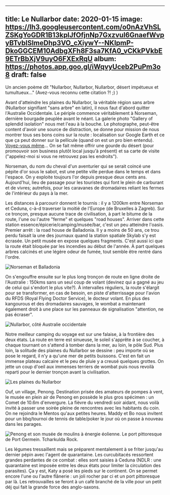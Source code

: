 
---
title: Le Nullarbor
date: 2020-01-15
image: https://lh3.googleusercontent.com/o0nAzVhSLZSKgYoGDR1B13kplJfOfjnNp7Gxzvul6GnaefWvpyBTvbISlmeDhp3VO_cXiywY--NKIpmP-DkoGGCEM10AdbgXFh8F3sa7KfA0_vCKkPVkbE9ETrBbXjV9uyO6FXExRqU
album: https://photos.app.goo.gl/iWqvyUceb2PuPm3o8
draft: false
---

Un ancien poème dit "Nullarbor, Nullarbor, Nullarbor, désert impétueux et tumultueux..." (Avez-vous reconnu cette citation ?! ;) )

Avant d'atteindre les plaines du Nullarbor, la véritable  région sans arbre (Nullarbor signifiant "sans arbre" en latin), il nous faut d'abord quitter l'Australie Occidentale. Le périple commence véritablement à Norseman, dernière bourgade peuplée avant le néant. La galerie photo "Gallery of splendid isolation" nous met l'eau à la bouche. Le photographe, peut-être content d'avoir une source de distraction, se donne pour mission de nous montrer tous ses bons coins sur la route : localisation sur Google Earth et ce que ça peut donner sur la pellicule (quand on est un pro bien entendu). [Voyez-vous même](https://m.facebook.com/LynnWebbPhoto/photos/?ref=page_internal&mt_nav=0)... On se fait même offrir une gourde du désert (pour promouvoir son business plutôt local jusqu'à présent) et sa carte de visite ("appelez-moi si vous ne retrouvez pas les endroits"). 

Norseman, du nom du cheval d'un aventurier qui se serait coincé une pépite d'or sous le sabot, est une petite ville perdue dans le temps et dans l'espace. On y exploite toujours l'or depuis presque deux cents ans. Aujourd'hui, lieu de passage pour les touristes qui font le plein de carburant et de vivres; autrefois, pour les caravanes de dromadaires reliant les fermes de l'intérieur du pays à la mer. 

Les distances à parcourir donnent le tournis : il y a 1200km entre Norseman et Ceduna, c-à-d traverser la moitié de l'Europe (de Bruxelles à Zagreb). Sur ce tronçon, presque aucune trace de civilisation, à part le bitume de la route, l'une ou l'autre "ferme" et quelques "road houses". Arriver dans cette station essence/épicerie/camping/musée/bar, c'est un peu atteindre l'oasis. Premier arrêt : la road house de Balladonia. Il y a moins de 50 ans, ce trou perdu faisait la une des journaux quand la station spatiale Skylab s'y est écrasée. Un petit musée en expose quelques fragments. C'est aussi ici que la route était bloquée par les incendies au début de l'année. À part quelques arbres calcinés et une légère odeur de fumée, tout semble être rentré dans l'ordre.

![Norseman et Balladonia](https://lh3.googleusercontent.com/joZcUqwqyZHcJ2_N2ec-s7TaKnxXwCo06Ql7AUbuW4afeJeOIDkutEvtyQyZeCMBdwIPbTA8Njd3SdhAHwMQrE0Iydmz6KeWG9zfc2xVJPA_hWfwClQHuq1llYPUl_ObJtjzchcazz4)

On s'engouffre ensuite sur le plus long tronçon de route en ligne droite de l'Australie : 150kms sans un seul coup de volant (devinez qui a gagné au jeu de celui qui s'endort le plus vite?). À intervalles réguliers, la route s'élargit pour se transformer, en cas de besoin, en piste d'atterrissage pour l'avion du RFDS (Royal Flying Doctor Service), le docteur volant. En plus des kangourous et des dromadaires sauvages, le wombat a maintenant également droit à une place sur les panneaux de signalisation "attention, ne pas écraser". 

![Nullarbor, côté Australie occidentale](https://lh3.googleusercontent.com/D1WBdrJRGwW_N_8fH0r2MOdsXZe57-7lEdpzKRDv8JItrgPxKEyEVCx6EBNRjaK-4SMGPhdQ_eYiQqtDd_PNBx7oWPgIGZeuCTDr9iC4wy6_y9NJb0NXM9WDGcob5ep79dq3iwk5144)

Notre meilleur camping du voyage est sur une falaise, à la frontière des deux états. La route en terre est sinueuse, le soleil s'apprête à se coucher, à chaque tournant on s'attend à tomber dans la mer, au loin, le pôle Sud. Plus loin, la solitude des plaines du Nullarbor se dessine : peu importe où se pose le regard, il n'y a qu'une mer de petits buissons. C'est en fait un immense plateau calcaire et le peu de pluie y a creusé quelques grottes. On jette un coup d'oeil aux immenses terriers de wombat puis nous revoilà reparti pour le dernier tronçon avant la civilisation.

![Les plaines du Nullarbor](https://lh3.googleusercontent.com/jfOEVc8f0fY_wQ7s4uDJa1pwM6JYs0dTbx3Fue_5tvp-wTktWpz40FBzX7-dyPDDTASs2VDWy-hoWneY8ZFmnOYYOqtNfjzix8O08Ui8HB1AEqB9HpiFwYHH_DSbGoox5zPdupv1krE)

Ouf, un village, Penong. Destination prisée des amateurs de pompes à vent, le musée en plein air de Penong en possède le plus gros spécimen : un Comet de 10.6m d'envergure. La fièvre du vendredi soir aidant, nous voilà invité à passer une soirée pleine de rencontres avec les habitants du coin. On ne rejoindra le Mentos qu'aux petites heures. Maddy et Bo nous invitent pour un bbq/tournoi de tennis de table/poker le jour où on passe à nouveau dans les parages. 

![Penong et son musée de moulins à énergie éolienne. Le port pittoresque de Port Germein. Tcharkulda Rock.](https://lh3.googleusercontent.com/j_3_xIndN-nd5n2VYCbu3MHACHq_d8U8PJetXcFGUz53lgt6b2W3nLYGl4IBT359Iezf1s3_hVtOprZhuzp3pYk_LsdYTNIC52BkNr1De4A4IX6xsC0iGb8SvnPde0wtklEepwGFDqg)

Les légumes tressaillent mais se préparent mentalement à se friter jusqu'au dernier pépin avec l'agent de quarantaine. Les curcubitacés ressortent grandes perdantes de ce combat : elles sont saisies à Ceduna (NDLR : une quarantaine est imposée entre les deux états pour limiter la circulation des parasites). Ça y est, Katy a posé les pieds sur le continent. On se permet encore l'une ou l'autre flânerie : un joli rocher par ci et un port pittoresque par là. Les retrouvailles se feront à un café branché de la ville pour un petit déj qui fait la grande force des anglo-saxons.


